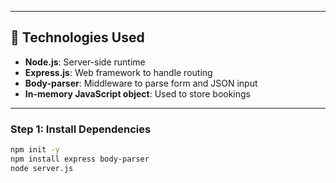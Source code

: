 
---

## 🧰 Technologies Used

- **Node.js**: Server-side runtime
- **Express.js**: Web framework to handle routing
- **Body-parser**: Middleware to parse form and JSON input
- **In-memory JavaScript object**: Used to store bookings

---

### Step 1: Install Dependencies

```bash
npm init -y
npm install express body-parser
node server.js
